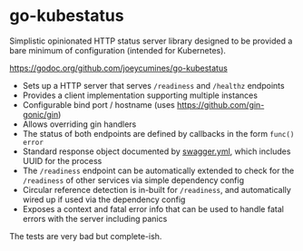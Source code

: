 # go-kubestatus

Simplistic opinionated HTTP status server library designed to be provided 
a bare minimum of configuration (intended for Kubernetes).

https://godoc.org/github.com/joeycumines/go-kubestatus

- Sets up a HTTP server that serves `/readiness` and `/healthz` endpoints
- Provides a client implementation supporting multiple instances
- Configurable bind port / hostname (uses https://github.com/gin-gonic/gin)
- Allows overriding gin handlers
- The status of both endpoints are defined by callbacks in the form `func() error`
- Standard response object documented by [swagger.yml](swagger.yml), which includes UUID
    for the process
- The `/readiness` endpoint can be automatically extended to check for the `/readiness` of 
    other services via simple dependency config
- Circular reference detection is in-built for `/readiness`, and automatically wired up
    if used via the dependency config
- Exposes a context and fatal error info that can be used to handle fatal errors with the 
    server including panics

The tests are very bad but complete-ish.

